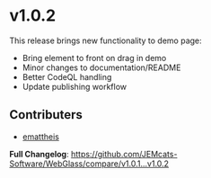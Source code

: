 # v1.0.2
This release brings new functionality to demo page:
- Bring element to front on drag in demo
- Minor changes to documentation/README
- Better CodeQL handling
- Update publishing workflow

## Contributers
- [emattheis](https://github.com/emattheis)

**Full Changelog**: https://github.com/JEMcats-Software/WebGlass/compare/v1.0.1...v1.0.2